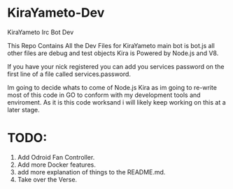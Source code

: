 KiraYameto-Dev
==============

KiraYameto Irc Bot Dev

This Repo Contains All the Dev Files for KiraYameto main bot is bot.js all other files are debug and test objects
Kira is Powered by Node.js and V8.

If you have your nick registered you can add you services password on the first line of a file called services.password.

Im going to decide whats to come of Node.js Kira as im going to re-write most of this code in GO to conform with my development tools and enviroment. As it is this code worksand i will likely keep working on this at a later stage.

TODO:
=====

  1. Add Odroid Fan Controller. 
  2. Add more Docker features.
  3. add more explanation of things to the README.md.
  4. Take over the Verse.
